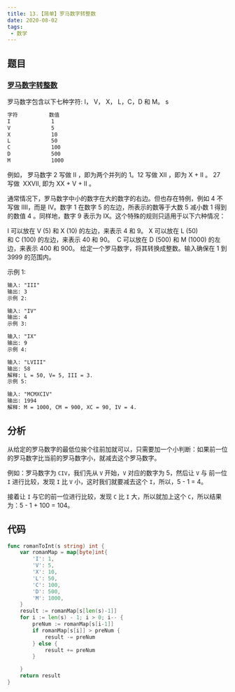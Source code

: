 ```yaml
---
title: 13.【简单】罗马数字转整数
date: 2020-08-02
tags:
 - 数学
---
```


## 题目
### [罗马数字转整数]([链接网址](https://leetcode-cn.com/problems/roman-to-integer/) "13.【简单】罗马数字转整数")

罗马数字包含以下七种字符: I， V， X， L，C，D 和 M。
s
```md
字符          数值
I             1
V             5
X             10
L             50
C             100
D             500
M             1000
```

例如， 罗马数字 2 写做 II ，即为两个并列的 1。12 写做 XII ，即为 X + II 。 27 写做  XXVII, 即为 XX + V + II 。

通常情况下，罗马数字中小的数字在大的数字的右边。但也存在特例，例如 4 不写做 IIII，而是 IV。数字 1 在数字 5 的左边，所表示的数等于大数 5 减小数 1 得到的数值 4 。同样地，数字 9 表示为 IX。这个特殊的规则只适用于以下六种情况：

I 可以放在 V (5) 和 X (10) 的左边，来表示 4 和 9。
X 可以放在 L (50) 和 C (100) 的左边，来表示 40 和 90。 
C 可以放在 D (500) 和 M (1000) 的左边，来表示 400 和 900。
给定一个罗马数字，将其转换成整数。输入确保在 1 到 3999 的范围内。

示例 1:
```md
输入: "III"
输出: 3
示例 2:
```
```md
输入: "IV"
输出: 4
示例 3:
```
```md
输入: "IX"
输出: 9
示例 4:
```
```md
输入: "LVIII"
输出: 58
解释: L = 50, V= 5, III = 3.
示例 5:
```
```md
输入: "MCMXCIV"
输出: 1994
解释: M = 1000, CM = 900, XC = 90, IV = 4.
```

## 分析
从给定的罗马数字的最低位挨个往前加就可以，只需要加一个小判断：如果前一位的罗马数字比当前的罗马数字小，就减去这个罗马数字。

例如：罗马数字为 `CIV`，我们先从 `V` 开始，`V` 对应的数字为 5，然后让 `V` 与 前一位 `I` 进行比较，发现 `I` 比 `V` 小，这时我们就要减去这个 `I`，所以，5 - 1 = 4。

接着让 `I` 与它的前一位进行比较，发现 `C` 比 `I` 大，所以就加上这个 `C`，所以结果为：5 - 1 + 100 = 104。

## 代码
```Go
func romanToInt(s string) int {
	var romanMap = map[byte]int{
		'I': 1,
		'V': 5,
		'X': 10,
		'L': 50,
		'C': 100,
		'D': 500,
		'M': 1000,
	}
	result := romanMap[s[len(s)-1]]
	for i := len(s) - 1; i > 0; i-- {
		preNum := romanMap[s[i-1]]
		if romanMap[s[i]] > preNum {
			result -= preNum
		} else {
			result += preNum
		}

	}
	return result
}
```